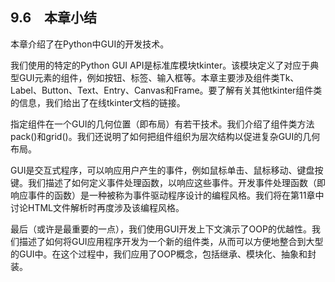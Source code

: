    

## 9.6　本章小结

本章介绍了在Python中GUI的开发技术。

我们使用的特定的Python GUI API是标准库模块tkinter。该模块定义了对应于典型GUI元素的组件，例如按钮、标签、输入框等。本章主要涉及组件类Tk、Label、Button、Text、Entry、Canvas和Frame。要了解有关其他tkinter组件类的信息，我们给出了在线tkinter文档的链接。

指定组件在一个GUI的几何位置（即布局）有若干技术。我们介绍了组件类方法pack()和grid()。我们还说明了如何把组件组织为层次结构以促进复杂GUI的几何布局。

GUI是交互式程序，可以响应用户产生的事件，例如鼠标单击、鼠标移动、键盘按键。我们描述了如何定义事件处理函数，以响应这些事件。开发事件处理函数（即响应事件的函数）是一种被称为事件驱动程序设计的编程风格。我们将在第11章中讨论HTML文件解析时再度涉及该编程风格。

最后（或许是最重要的一点），我们使用GUI开发上下文演示了OOP的优越性。我们描述了如何将GUI应用程序开发为一个新的组件类，从而可以方便地整合到大型的GUI中。在这个过程中，我们应用了OOP概念，包括继承、模块化、抽象和封装。